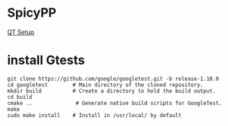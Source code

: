 # SpicyPP
[QT Setup](documentation/qtSetup.md)

# install Gtests
```
git clone https://github.com/google/googletest.git -b release-1.10.0
cd googletest        # Main directory of the cloned repository.
mkdir build          # Create a directory to hold the build output.
cd build
cmake ..              # Generate native build scripts for GoogleTest.
make
sudo make install    # Install in /usr/local/ by default
```
